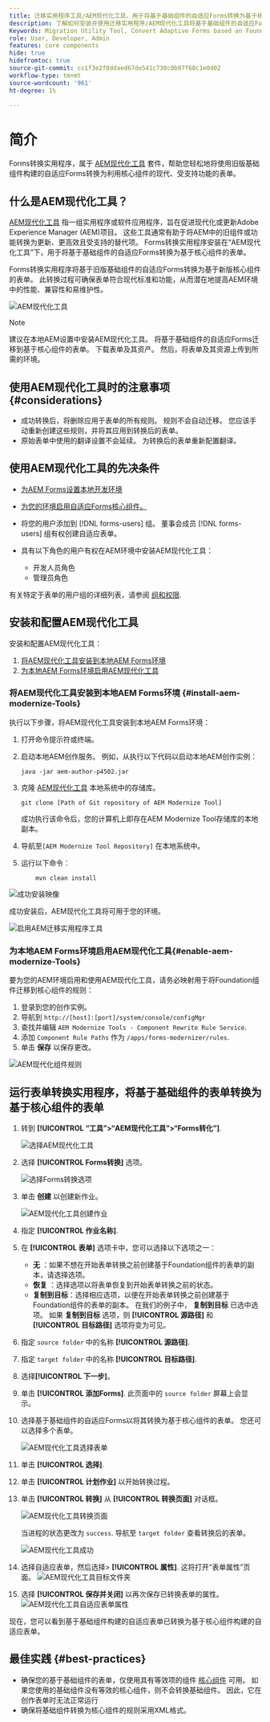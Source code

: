 ```yaml
---
title: 迁移实用程序工具/AEM现代化工具，用于将基于基础组件的自适应Forms转换为基于核心组件的表单
description: 了解如何安装并使用迁移实用程序/AEM现代化工具将基于基础组件的自适应Forms转换为基于核心组件的表单。
Keywords: Migration Utility Tool, Convert Adaptive Forms based on Foundation Components to Core Component based forms, Convert Foundation forms to Core Components forms, Using Modernizer Tool to convert Foundation Components to Core Components in forms.
role: User, Developer, Admin
features: core components
hide: true
hidefromtoc: true
source-git-commit: cc1f3e2f0ddaed67de541c730c0b97f68c1e0d02
workflow-type: tm+mt
source-wordcount: '961'
ht-degree: 1%

---
```



# 简介

Forms转换实用程序，属于 [AEM现代化工具](https://opensource.adobe.com/aem-modernize-Tools/) 套件，帮助您轻松地将使用旧版基础组件构建的自适应Forms转换为利用核心组件的现代、受支持功能的表单。

## 什么是AEM现代化工具？

[AEM现代化工具](https://opensource.adobe.com/aem-modernize-Tools/) 指一组实用程序或软件应用程序，旨在促进现代化或更新Adobe Experience Manager (AEM)项目。 这些工具通常有助于将AEM中的旧组件或功能转换为更新、更高效且受支持的替代项。 Forms转换实用程序安装在“AEM现代化工具”下，用于将基于基础组件的自适应Forms转换为基于核心组件的表单。

Forms转换实用程序将基于旧版基础组件的自适应Forms转换为基于新版核心组件的表单。 此转换过程可确保表单符合现代标准和功能，从而潜在地提高AEM环境中的性能、兼容性和易维护性。

![AEM现代化工具](/help/forms/assets/aem-modernize-tools.png)

>[!NOTE]
> 
> 建议在本地AEM设置中安装AEM现代化工具。 将基于基础组件的自适应Forms迁移到基于核心组件的表单。 下载表单及其资产。 然后，将表单及其资源上传到所需的环境。

## 使用AEM现代化工具时的注意事项 {#considerations}

* 成功转换后，将删除应用于表单的所有规则。 规则不会自动迁移。 您应该手动重新创建这些规则，并将其应用到转换后的表单。
* 原始表单中使用的翻译设置不会延续。 为转换后的表单重新配置翻译。
  <!-- * If the form built on Foundation Components contains custom function rules, you have to rewrite these rules for the converted form based on Core Components.-->

## 使用AEM现代化工具的先决条件

* [为AEM Forms设置本地开发环境](/help/forms/setup-local-development-environment.md)
* [为您的环境启用自适应Forms核心组件。](/help/forms/enable-adaptive-forms-core-components.md)

* 将您的用户添加到 [!DNL forms-users] 组。 董事会成员 [!DNL forms-users] 组有权创建自适应表单。

* 具有以下角色的用户有权在AEM环境中安装AEM现代化工具：
   * 开发人员角色
   * 管理员角色

有关特定于表单的用户组的详细列表，请参阅 [组和权限](forms-groups-privileges-tasks.md).

## 安装和配置AEM现代化工具

安装和配置AEM现代化工具：

1. [将AEM现代化工具安装到本地AEM Forms环境](#install-aem-modernize-Tools)
2. [为本地AEM Forms环境启用AEM现代化工具](#enable-aem-modernize-Tools)

### 将AEM现代化工具安装到本地AEM Forms环境 {#install-aem-modernize-Tools}

执行以下步骤，将AEM现代化工具安装到本地AEM Forms环境：

1. 打开命令提示符或终端。
1. 启动本地AEM创作服务。 例如，从执行以下代码以启动本地AEM创作实例：

   `java -jar aem-author-p4502.jar`

1. 克隆 [AEM现代化工具](https://git.corp.adobe.com/livecycle/forms-modernizer/tree/convertForms) 本地系统中的存储库。

   ```Shell
   git clone [Path of Git repository of AEM Modernize Tool]
   ```

   成功执行该命令后，您的计算机上即存在AEM Modernize Tool存储库的本地副本。

1. 导航至`[AEM Modernize Tool Repository]`  在本地系统中。
1. 运行以下命令：

   ```Shell
       mvn clean install 
   ```
![成功安装映像](/help/forms/assets/aem-modernize-install-steps.png)

成功安装后，AEM现代化工具将可用于您的环境。

![启用AEM迁移实用程序工具](/help/forms/assets/enable-aem-modernizer-tools.png)


### 为本地AEM Forms环境启用AEM现代化工具{#enable-aem-modernize-Tools}

要为您的AEM环境启用和使用AEM现代化工具，请务必映射用于将Foundation组件迁移到核心组件的规则：

1. 登录到您的创作实例。
1. 导航到 `http://[host]:[port]/system/console/configMgr`
1. 查找并编辑 `AEM Modernize Tools - Component Rewrite Rule Service`.
1. 添加 `Component Rule Paths` 作为 `/apps/forms-modernizer/rules`.
1. 单击 **保存** 以保存更改。

![AEM现代化组件规则](/help/forms/assets/aem-modernize-tools-component-rule.png)

## 运行表单转换实用程序，将基于基础组件的表单转换为基于核心组件的表单

1. 转到 **[!UICONTROL “工具”>“AEM现代化工具”>“Forms转化”]**.

   ![选择AEM现代化工具](/help/forms/assets/aem-modernize-tools-select-form.png)

1. 选择 **[!UICONTROL Forms转换]** 选项。

   ![选择Forms转换选项](/help/forms/assets/aem-modernize-forms-conversion.png)

1. 单击 **创建** 以创建新作业。

   ![AEM现代化工具创建作业](/help/forms/assets/aem-modernize-tools-create-job.png)

1. 指定 **[!UICONTROL 作业名称]**.
1. 在 **[!UICONTROL 表单]** 选项卡中，您可以选择以下选项之一：
   * **无** ：如果不想在开始表单转换之前创建基于Foundation组件的表单的副本，请选择选项。
   * **恢复** ：选择选项以将表单恢复到开始表单转换之前的状态。
   * **复制到目标**：选择相应选项，以便在开始表单转换之前创建基于Foundation组件的表单的副本。
在我们的例子中， **复制到目标** 已选中选项。 如果 **复制到目标** 选项，则 **[!UICONTROL 源路径]** 和 **[!UICONTROL 目标路径]** 选项将变为可见。

1. 指定 `source folder` 中的名称 **[!UICONTROL 源路径]**.
1. 指定 `target folder` 中的名称 **[!UICONTROL 目标路径]**.
1. 选择&#x200B;**[!UICONTROL 下一步]**。
1. 单击 **[!UICONTROL 添加Forms]**. 此页面中的 `source folder` 屏幕上会显示。
1. 选择基于基础组件的自适应Forms以将其转换为基于核心组件的表单。 您还可以选择多个表单。

   ![AEM现代化工具选择表单](/help/forms/assets/aem-modernize-tools-select-form.png)

1. 单击 **[!UICONTROL 选择]**.
1. 单击 **[!UICONTROL 计划作业]** 以开始转换过程。
1. 单击 **[!UICONTROL 转换]** 从 **[!UICONTROL 转换页面]** 对话框。

   ![AEM现代化工具转换页面](/help/forms/assets/aem-modernize-tools-convert-form.png)

   当进程的状态更改为 `success`. 导航至 `target folder` 查看转换后的表单。

   ![AEM现代化工具成功](/help/forms/assets/aem-modernize-tools-success.png)

1. 选择自适应表单，然后选择> **[!UICONTROL 属性]**. 这将打开“表单属性”页面。
   ![AEM现代化工具目标文件夹](/help/forms/assets/aem-modernize-tools-destination-folder.png)

1. 选择 **[!UICONTROL 保存并关闭]** 以再次保存已转换表单的属性。
   ![AEM现代化工具自适应表单属性](/help/forms/assets/aem-modernize-tools-af-properties.png)

现在，您可以看到基于基础组件构建的自适应表单已转换为基于核心组件构建的自适应表单。

## 最佳实践 {#best-practices}

* 确保您的基于基础组件的表单，仅使用具有等效项的组件 [核心组件](https://experienceleague.adobe.com/en/docs/experience-manager-core-components/using/adaptive-forms/introduction#available-components-a-breakdown-by-component-type) 可用。 如果您使用的基础组件没有等效的核心组件，则不会转换基础组件。 因此，它在创作表单时无法正常运行
* 确保将基础组件转换为核心组件的规则采用XML格式。



